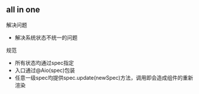 ## all in one

解决问题
- 解决系统状态不统一的问题

规范
- 所有状态均通过spec指定
- 入口通过@Aio(spec)包装
- 任意一级spec均提供spec.update(newSpec)方法，调用即会造成组件的重新渲染
